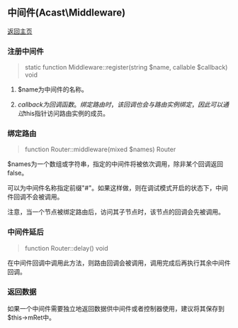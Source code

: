 ## 中间件(Acast\\Middleware)

[返回主页](../Readme.md)

### 注册中间件

> static function Middleware::register(string $name, callable $callback) void

1. $name为中间件的名称。

2. $callback为回调函数。绑定路由时，该回调也会与路由实例绑定，因此可以通过$this指针访问路由实例的成员。

### 绑定路由

> function Router::middleware(mixed $names) Router

$names为一个数组或字符串，指定的中间件将被依次调用，除非某个回调返回false。

可以为中间件名称指定前缀\"#\"。如果这样做，则在调试模式开启的状态下，中间件回调不会被调用。

注意，当一个节点被绑定路由后，访问其子节点时，该节点的回调会先被调用。

### 中间件延后

> function Router::delay() void

在中间件回调中调用此方法，则路由回调会被调用，调用完成后再执行其余中间件回调。

### 返回数据

如果一个中间件需要独立地返回数据供中间件或者控制器使用，建议将其保存到$this-\>mRet中。